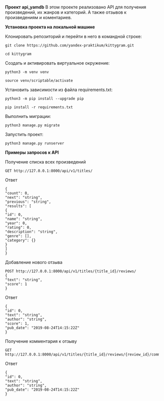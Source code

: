 **Проект api_yamdb**
В этом проекте реализовано API для получения произведений, их жанров и категорий. А также отзывов к произведениям и коментариев. 

**Установка проекта на локальной машине**

Клонировать репозиторий и перейти в него в командной строке:

```
git clone https://github.com/yandex-praktikum/kittygram.git
```

```
cd kittygram
```

Cоздать и активировать виртуальное окружение:

```
python3 -m venv venv
```

```
source venv/scriptable/activate
```

Установить зависимости из файла requirements.txt:

```
python3 -m pip install --upgrade pip
```

```
pip install -r requirements.txt
```

Выполнить миграции:

```
python3 manage.py migrate
```

Запустить проект:

```
python3 manage.py runserver
```

**Примеры запросов к API**

Получение списка всех произведений
```
GET http://127.0.0.1:8000/api/v1/titles/
```
Ответ
```
{
"count": 0,
"next": "string",
"previous": "string",
"results": [
{
"id": 0,
"name": "string",
"year": 0,
"rating": 0,
"description": "string",
"genre": [],
"category": {}
}
]
}
```

Добавление нового отзыва
```
POST http://127.0.0.1:8000/api/v1/titles/{title_id}/reviews/
{
"text": "string",
"score": 1
}
```

Ответ
```
{
"id": 0,
"text": "string",
"author": "string",
"score": 1,
"pub_date": "2019-08-24T14:15:22Z"
}
```

Получение комментария к отзыву
```
GET http://127.0.0.1:8000/api/v1/titles/{title_id}/reviews/{review_id}/comments/{comment_id}/

```

Ответ
```
{
"id": 0,
"text": "string",
"author": "string",
"pub_date": "2019-08-24T14:15:22Z"
}
```